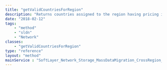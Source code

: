 ```yaml
---
title: "getValidCountriesForRegion"
description: "Returns countries assigned to the region having pricing info set. "
date: "2018-02-12"
tags:
    - "method"
    - "sldn"
    - "Network"
classes:
    - "getValidCountriesForRegion"
type: "reference"
layout: "method"
mainService : "SoftLayer_Network_Storage_MassDataMigration_CrossRegion_Country_Xref"
---
```


